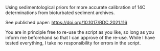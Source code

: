 Using sedimentological priors for more accurate calibration of 14C determinations from bioturbated sediment archives.

See published paper: https://doi.org/10.1017/RDC.2021.116 

You are in principle free to re-use the script as you like, so long as you inform me beforehand so that I can approve of the re-use. While I have tested everything, I take no responsibility for errors in the script.

